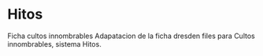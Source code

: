 Hitos
=====

Ficha cultos innombrables
Adapatacion de la ficha dresden files para Cultos innombrables, sistema Hitos.
